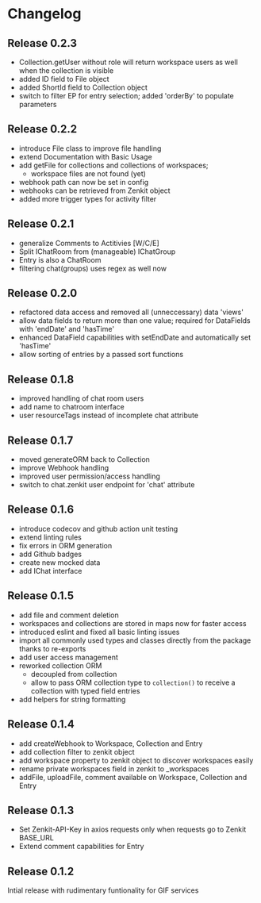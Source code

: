 # Changelog 

## Release 0.2.3

- Collection.getUser without role will return workspace users as well when the collection is visible
- added ID field to File object
- added ShortId field to Collection object
- switch to filter EP for entry selection; added 'orderBy' to populate parameters

## Release 0.2.2

- introduce File class to improve file handling
- extend Documentation with Basic Usage
- add getFile for collections and collections of workspaces;
  - workspace files are not found (yet)
- webhook path can now be set in config
- webhooks can be retrieved from Zenkit object
- added more trigger types for activity filter

## Release 0.2.1

- generalize Comments to Actitivies [W/C/E]
- Split IChatRoom from (manageable) IChatGroup
- Entry is also a ChatRoom
- filtering chat(groups) uses regex as well now

## Release 0.2.0

- refactored data access and removed all (unneccessary) data 'views'
- allow data fields to return more than one value; required for DataFields with 'endDate' and 'hasTime'
- enhanced DataField capabilities with setEndDate and automatically set 'hasTime'
- allow sorting of entries by a passed sort functions

## Release 0.1.8

- improved handling of chat room users
- add name to chatroom interface
- user resourceTags instead of incomplete chat attribute

## Release 0.1.7

- moved generateORM back to Collection
- improve Webhook handling
- improved user permission/access handling
- switch to chat.zenkit user endpoint for 'chat' attribute

## Release 0.1.6

- introduce codecov and github action unit testing
- extend linting rules
- fix errors in ORM generation
- add Github badges
- create new mocked data
- add IChat interface

## Release 0.1.5

- add file and comment deletion
- workspaces and collections are stored in maps now for faster access
- introduced eslint and fixed all basic linting issues
- import all commonly used types and classes directly from the package thanks to re-exports
- add user access management
- reworked collection ORM
  - decoupled from collection
  - allow to pass ORM collection type to `collection()` to receive a collection with typed field entries
- add helpers for string formatting

## Release 0.1.4

- add createWebhook to Workspace, Collection and Entry
- add collection filter to zenkit object
- add workspace property to zenkit object to discover workspaces easily
- rename private workspaces field in zenkit to _workspaces
- addFile, uploadFile, comment available on Workspace, Collection and Entry

## Release 0.1.3

- Set Zenkit-API-Key in axios requests only when requests go to Zenkit BASE_URL
- Extend comment capabilities for Entry

## Release 0.1.2

Intial release with rudimentary funtionality for GIF services